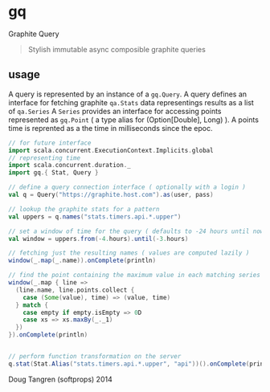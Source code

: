 # gq

Graphite Query

> Stylish immutable async composible graphite queries 


## usage

A query is represented by an instance of a `gq.Query`.
A query defines an interface for fetching graphite `qa.Stats` data representings results as a list of `qa.Series`
A `Series` provides an interface for accessing points represented as `gq.Point` ( a type alias for (Option[Double], Long) ).
A points time is reprented as a the time in milliseconds since the epoc.


```scala
// for future interface
import scala.concurrent.ExecutionContext.Implicits.global
// representing time
import scala.concurrent.duration._
import gq.{ Stat, Query }

// define a query connection interface ( optionally with a login )
val q = Query("https://graphite.host.com").as(user, pass)

// lookup the graphite stats for a pattern 
val uppers = q.names("stats.timers.api.*.upper")

// set a window of time for the query ( defaults to -24 hours until now )
val window = uppers.from(-4.hours).until(-3.hours)

// fetching just the resulting names ( values are computed lazily )
window(_.map(_.name)).onComplete(println)

// find the point containing the maximum value in each matching series
window(_.map { line =>
  (line.name, line.points.collect {
    case (Some(value), time) => (value, time)
  } match {
    case empty if empty.isEmpty => 0D
    case xs => xs.maxBy(_._1)
  })
}).onComplete(println)


// perform function transformation on the server
q.stat(Stat.Alias("stats.timers.api.*.upper", "api"))().onComplete(println)

```



Doug Tangren (softprops) 2014
